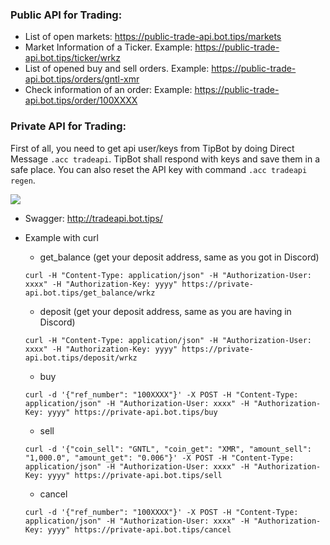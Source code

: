 ### Public API for Trading:
* List of open markets: <https://public-trade-api.bot.tips/markets>
* Market Information of a Ticker. Example: <https://public-trade-api.bot.tips/ticker/wrkz>
* List of opened buy and sell orders. Example: <https://public-trade-api.bot.tips/orders/gntl-xmr>
* Check information of an order:  Example: <https://public-trade-api.bot.tips/order/100XXXX>

### Private API for Trading:
First of all, you need to get api user/keys from TipBot by doing Direct Message `.acc tradeapi`. TipBot shall respond with keys and save them in a safe place. You can also reset the API key with command `.acc tradeapi regen`.

[<img src="https://raw.githubusercontent.com/wrkzcoin/TipBot/multi-tipbot/docs/acc_tradeapi.png">](http://invite.discord.bot.tips/)

* Swagger: <http://tradeapi.bot.tips/>
* Example with curl
  * get_balance (get your deposit address, same as you got in Discord)

  ```curl -H "Content-Type: application/json" -H "Authorization-User: xxxx" -H "Authorization-Key: yyyy" https://private-api.bot.tips/get_balance/wrkz```
  
  * deposit (get your deposit address, same as you are having in Discord)


  ```curl -H "Content-Type: application/json" -H "Authorization-User: xxxx" -H "Authorization-Key: yyyy" https://private-api.bot.tips/deposit/wrkz```
  
  * buy

  ```curl -d '{"ref_number": "100XXXX"}' -X POST -H "Content-Type: application/json" -H "Authorization-User: xxxx" -H "Authorization-Key: yyyy" https://private-api.bot.tips/buy```

  * sell

  ```curl -d '{"coin_sell": "GNTL", "coin_get": "XMR", "amount_sell": "1,000.0", "amount_get": "0.006"}' -X POST -H "Content-Type: application/json" -H "Authorization-User: xxxx" -H "Authorization-Key: yyyy" https://private-api.bot.tips/sell```

  * cancel

  ```curl -d '{"ref_number": "100XXXX"}' -X POST -H "Content-Type: application/json" -H "Authorization-User: xxxx" -H "Authorization-Key: yyyy" https://private-api.bot.tips/cancel```
